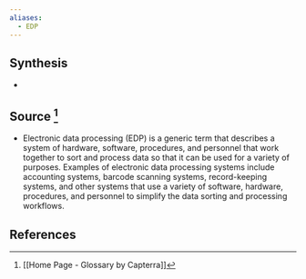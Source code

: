 ```yaml
---
aliases:
  - EDP
---
```

## Synthesis
- 
## Source [^1]
- Electronic data processing (EDP) is a generic term that describes a system of hardware, software, procedures, and personnel that work together to sort and process data so that it can be used for a variety of purposes. Examples of electronic data processing systems include accounting systems, barcode scanning systems, record-keeping systems, and other systems that use a variety of software, hardware, procedures, and personnel to simplify the data sorting and processing workflows.
## References

[^1]: [[Home Page - Glossary by Capterra]]